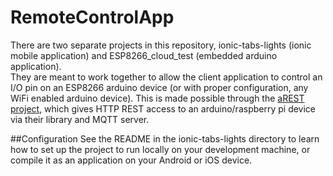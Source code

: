 # RemoteControlApp
There are two separate projects in this repository, ionic-tabs-lights (ionic mobile application) and ESP8266_cloud_test (embedded arduino application).  
They are meant to work together to allow the client application to control an I/O pin on an ESP8266 arduino device (or with proper configuration, any WiFi enabled arduino device). This is made possible through the [aREST project](https://arest.io/), which gives HTTP REST access to an arduino/raspberry pi device via their library and MQTT server.  

##Configuration
See the README in the ionic-tabs-lights directory to learn how to set up the project to run locally on your development machine, or compile it as an application on your Android or iOS device.  
